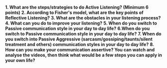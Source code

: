 **1. What are the steps/strategies to do Active Listening? (Minimum 6 points)**
**2. According to Fisher's model, what are the key points of Reflective Listening?**
**3. What are the obstacles in your listening process?**
**4. What can you do to improve your listening?**
**5. When do you switch to Passive communication style in your day to day life?**
**6.When do you switch to Passive communication style in your day to day life?**
**7. When do you switch into Passive Aggressive (sarcasm/gossiping/taunts/silent treatment and others) communication styles in your day to day life?**
**8. How can you make your communication assertive? You can watch and analyse the videos, then think what would be a few steps you can apply in your own life?**

